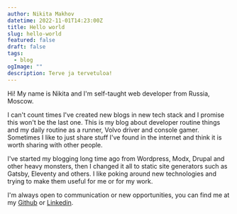 ```yaml
---
author: Nikita Makhov
datetime: 2022-11-01T14:23:00Z
title: Hello world
slug: hello-world
featured: false
draft: false
tags:
  - blog
ogImage: ""
description: Terve ja tervetuloa!
---
```


Hi! My name is Nikita and I'm self-taught web developer from Russia, Moscow.

I can't count times I've created new blogs in new tech stack and I promise this won't be the last one. This is my blog about developer routine things and my daily routine as a runner, Volvo driver and console gamer. Sometimes I like to just share stuff I've found in the internet and think it is worth sharing with other people.

I've started my blogging long time ago from Wordpress, Modx, Drupal and other heavy monsters, then I changed it all to static site generators such as Gatsby, Eleventy and others. I like poking around new technologies and trying to make them useful for me or for my work.

I'm always open to communication or new opportunities, you can find me at my [Github](https://github.com/Defite) or [Linkedin](https://www.linkedin.com/in/nikitamakhov/).
